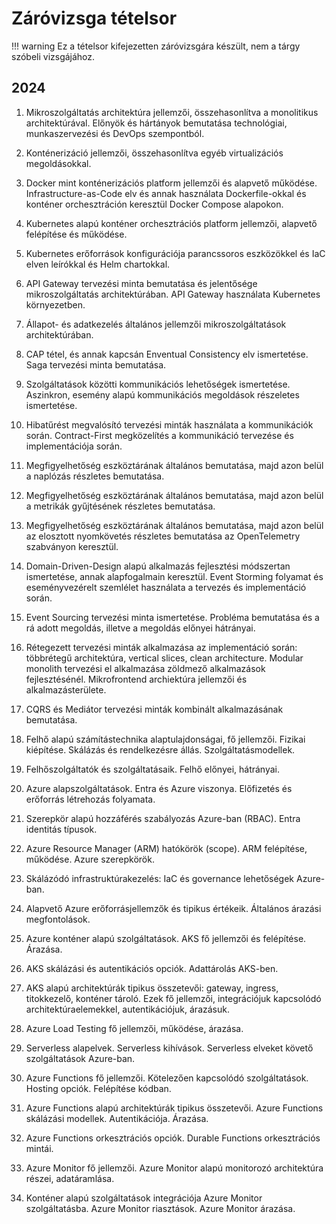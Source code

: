 # Záróvizsga tételsor

!!! warning 
    Ez a tételsor kifejezetten záróvizsgára készült, nem a tárgy szóbeli vizsgájához. 

## 2024

1. Mikroszolgáltatás architektúra jellemzői, összehasonlítva a monolitikus architektúrával. Előnyök és hártányok bemutatása technológiai, munkaszervezési és DevOps szempontból.

1. Konténerizáció jellemzői, összehasonlítva egyéb virtualizációs megoldásokkal.

1. Docker mint konténerizációs platform jellemzői és alapvető működése. Infrastructure-as-Code elv és annak használata Dockerfile-okkal és konténer orchesztráción keresztül Docker Compose alapokon.

1. Kubernetes alapú konténer orchesztrációs platform jellemzői, alapvető felépítése és működése.

1. Kubernetes erőforrások konfigurációja parancssoros eszközökkel és IaC elven leírókkal és Helm chartokkal.

1. API Gateway tervezési minta bemutatása és jelentősége mikroszolgáltatás architektúrában. API Gateway használata Kubernetes környezetben.

1. Állapot- és adatkezelés általános jellemzői mikroszolgáltatások architektúrában. 

1. CAP tétel, és annak kapcsán Enventual Consistency elv ismertetése. Saga tervezési minta bemutatása.

1. Szolgáltatások közötti kommunikációs lehetőségek ismertetése. Aszinkron, esemény alapú kommunikációs megoldások részeletes ismertetése.

1. Hibatűrést megvalósító tervezési minták használata a kommunikációk során. Contract-First megközelítés a kommunikáció tervezése és implementációja során.

1. Megfigyelhetőség eszköztárának általános bemutatása, majd azon belül a naplózás részletes bemutatása.

1. Megfigyelhetőség eszköztárának általános bemutatása, majd azon belül a metrikák gyűjtésének részletes bemutatása.

1. Megfigyelhetőség eszköztárának általános bemutatása, majd azon belül az elosztott nyomkövetés részletes bemutatása az OpenTelemetry szabványon keresztül.

1. Domain-Driven-Design alapú alkalmazás fejlesztési módszertan ismertetése, annak alapfogalmain keresztül. Event Storming folyamat és eseményvezérelt szemlélet használata a tervezés és implementáció során.

1. Event Sourcing tervezési minta ismertetése. Probléma bemutatása és a rá adott megoldás, illetve a megoldás előnyei hátrányai. 

1. Rétegezett tervezési minták alkalmazása az implementáció során: többrétegű architektúra, vertical slices, clean architecture. Modular monolith tervezési el alkalmazása zöldmező alkalmazások fejlesztésénél. Mikrofrontend archiektúra jellemzői és alkalmazásterülete.

1. CQRS és Mediátor tervezési minták kombinált alkalmazásának bemutatása.

1. Felhő alapú számítástechnika alaptulajdonságai, fő jellemzői. Fizikai kiépítése. Skálázás és rendelkezésre állás. Szolgáltatásmodellek.

1. Felhőszolgáltatók és szolgáltatásaik. Felhő előnyei, hátrányai.

1. Azure alapszolgáltatások. Entra és Azure viszonya. Előfizetés és erőforrás létrehozás folyamata.

1. Szerepkör alapú hozzáférés szabályozás Azure-ban (RBAC). Entra identitás típusok. 

1. Azure Resource Manager (ARM) hatókörök (scope). ARM felépítése, működése. Azure szerepkörök.

1. Skálázódó infrastruktúrakezelés: IaC és governance lehetőségek Azure-ban.

1. Alapvető Azure erőforrásjellemzők és tipikus értékeik. Általános árazási megfontolások.

1. Azure konténer alapú szolgáltatások. AKS fő jellemzői és felépítése. Árazása.

1. AKS skálázási és autentikációs opciók. Adattárolás AKS-ben.

1. AKS alapú architektúrák tipikus összetevői: gateway, ingress, titokkezelő, konténer tároló. Ezek fő jellemzői, integrációjuk kapcsolódó architektúraelemekkel, autentikációjuk, árazásuk.

1. Azure Load Testing fő jellemzői, működése, árazása.

1. Serverless alapelvek. Serverless kihívások. Serverless elveket követő szolgáltatások Azure-ban.

1. Azure Functions fő jellemzői. Kötelezően kapcsolódó szolgáltatások. Hosting opciók. Felépítése kódban. 

1. Azure Functions alapú architektúrák tipikus összetevői. Azure Functions skálázási modellek. Autentikációja. Árazása.

1. Azure Functions orkesztrációs opciók. Durable Functions orkesztrációs mintái.

1. Azure Monitor fő jellemzői. Azure Monitor alapú monitorozó architektúra részei, adatáramlása.

1. Konténer alapú szolgáltatások integrációja Azure Monitor szolgáltatásba. Azure Monitor riasztások. Azure Monitor árazása.

